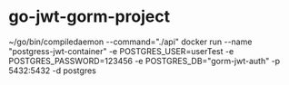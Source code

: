 # go-jwt-gorm-project

~/go/bin/compiledaemon --command="./api" 
docker run --name "postgress-jwt-container" -e POSTGRES_USER=userTest -e POSTGRES_PASSWORD=123456 -e POSTGRES_DB="gorm-jwt-auth" -p 5432:5432 -d postgres